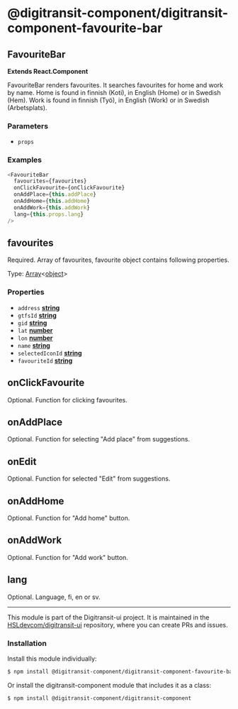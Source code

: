 # @digitransit-component/digitransit-component-favourite-bar

<!-- Generated by documentation.js. Update this documentation by updating the source code. -->

## FavouriteBar

**Extends React.Component**

FavouriteBar renders favourites. It searches favourites for home and work by name.
Home is found in finnish (Koti), in English (Home) or in Swedish (Hem).
Work is found in finnish (Työ), in English (Work) or in Swedish (Arbetsplats).

### Parameters

-   `props`  

### Examples

```javascript
<FavouriteBar
  favourites={favourites}
  onClickFavourite={onClickFavourite}
  onAddPlace={this.addPlace}
  onAddHome={this.addHome}
  onAddWork={this.addWork}
  lang={this.props.lang}
/>
```

## favourites

Required. Array of favourites, favourite object contains following properties.

Type: [Array][1]&lt;[object][2]>

### Properties

-   `address` **[string][3]** 
-   `gtfsId` **[string][3]** 
-   `gid` **[string][3]** 
-   `lat` **[number][4]** 
-   `lon` **[number][4]** 
-   `name` **[string][3]** 
-   `selectedIconId` **[string][3]** 
-   `favouriteId` **[string][3]** 

## onClickFavourite

Optional. Function for clicking favourites.

## onAddPlace

Optional. Function for selecting "Add place" from suggestions.

## onEdit

Optional. Function for selected "Edit" from suggestions.

## onAddHome

Optional. Function for "Add home" button.

## onAddWork

Optional. Function for "Add work" button.

## lang

Optional. Language, fi, en or sv.

[1]: https://developer.mozilla.org/docs/Web/JavaScript/Reference/Global_Objects/Array

[2]: https://developer.mozilla.org/docs/Web/JavaScript/Reference/Global_Objects/Object

[3]: https://developer.mozilla.org/docs/Web/JavaScript/Reference/Global_Objects/String

[4]: https://developer.mozilla.org/docs/Web/JavaScript/Reference/Global_Objects/Number

<!-- This file is automatically generated. Please don't edit it directly:
if you find an error, edit the source file (likely index.js), and re-run
./scripts/generate-readmes in the digitransit-component project. -->

---

This module is part of the Digitransit-ui project. It is maintained in the
[HSLdevcom/digitransit-ui](https://github.com/HSLdevcom/digitransit-ui) repository, where you can create
PRs and issues.

### Installation

Install this module individually:

```sh
$ npm install @digitransit-component/digitransit-component-favourite-bar
```

Or install the digitransit-component module that includes it as a class:

```sh
$ npm install @digitransit-component/digitransit-component
```
